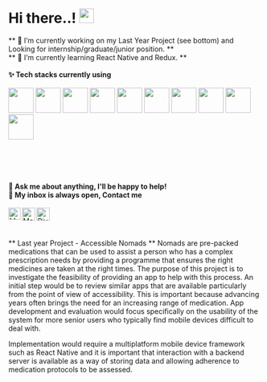 <h1> Hi there..! <img src="https://github.com/piyushP7pravin/piyushP7pravin/blob/master/Hi.gif" width="29px"> </h1>


** 🔭 I’m currently working on my Last Year Project (see bottom) and Looking for internship/graduate/junior position. **<br>
** 🌱 I’m currently learning React Native and Redux. **
<br>
<br>
**✨ Tech stacks currently using** <br>
<br>
<code><a href="https://www.javascript.com/" target="_blank"><img height="50" src="https://www.vectorlogo.zone/logos/javascript/javascript-ar21.svg"></a></code>
<code><a href="https://www.reactjs.org/" target="_blank"><img height="50" src="https://www.vectorlogo.zone/logos/reactjs/reactjs-ar21.svg"></a></code>
<code><a href="https://nodejs.org/" target="_blank"><img height="50" src="https://www.vectorlogo.zone/logos/nodejs/nodejs-ar21.svg"></a></code>
<code><a href="https://java.com/" target="_blank"><img height="50" src="https://www.vectorlogo.zone/logos/java/java-ar21.svg"></a></code>
<code><a href="https://python.org/" target="_blank"><img height="50" src="https://www.vectorlogo.zone/logos/python/python-ar21.svg"></a></code>
<code><a href="https://git-scm.com/" target="_blank"><img height="50" src="https://www.vectorlogo.zone/logos/git-scm/git-scm-ar21.svg"></a></code>
<code><a href="https://www.mysql.com/" target="_blank"><img height="50" src="https://www.vectorlogo.zone/logos/mysql/mysql-ar21.svg"></a></code>
<code><a href="https://www.expressjs.com/" target="_blank"><img height="50" src="https://www.vectorlogo.zone/logos/expressjs/expressjs-ar21.svg"></a></code>
<code><a href="https://www.json.org/" target="_blank"><img height="50" src="https://www.vectorlogo.zone/logos/json/json-ar21.svg"></a></code>
<code><a href="https://www.jquery.org/" target="_blank"><img height="50" src="https://www.vectorlogo.zone/logos/jquery/jquery-ar21.svg"></a></code>
<br>
<br>
<br>
<br>
<br>
<br>
**💬 Ask me about anything, I'll be happy to help!** <br>
**💬 My inbox is always open, Contact me**
<br>
<br> 
  <a href="https://www.linkedin.com/in/martin-aleksandrov-322642195/">
   <img align="left" alt="Martin Aleksandrov | Linkedin" width="24px" src="https://github.com/piyushP7pravin/piyushP7pravin/blob/master/Linkedin.svg" />
  </a>
  <a href="mailto:kyhar72@gmail.com">
    <img align="left" alt="Martin Aleksandrov | Gmail" width="26px" src="https://github.com/piyushP7pravin/piyushP7pravin/blob/master/Gmail.svg" />
  </a>
  <a href="https://twitter.com/PiyushP7pravin">
    <img align="left" alt="Piyush Pravin | Twitter" width="26px" src="https://github.com/piyushP7pravin/piyushP7pravin/blob/master/Twitter.svg" />
  </a>
  
<br>
<br>

** Last year Project - Accessible Nomads **
Nomads are pre-packed medications that can be used to assist a person who has a complex prescription needs by providing a programme that ensures the right medicines are taken at the right times. The purpose of this project is to investigate the feasibility of providing an app to help with this process. An initial step would be to review similar apps that are available particularly from the point of view of accessibility. This is important because advancing years often brings the need for an increasing range of medication. App development and evaluation would focus specifically on the usability of the system for more senior users who typically find mobile devices difficult to deal with.

Implementation would require a multiplatform mobile device framework such as React Native and it is important that interaction with a backend server is available as a way of storing data and allowing adherence to medication protocols to be assessed.


